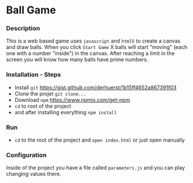 # Ball Game

### Description
This is a web based game uses `javascript` and `html5` to create a canvas and draw balls.
When you click `Start Game` X balls will start "moving" (each one with a number "inside") in the canvas. After reaching a limit in the screen you will know how many balls have prime numbers.

### Installation - Steps
* Install `git` https://gist.github.com/derhuerst/1b15ff4652a867391f03
* Clone the projet `git clone...`
* Download `npm` https://www.npmjs.com/get-npm
* `cd` to root of the project
* and after installing everything `npm install`

### Run
* `cd` to the root of the project and `open index.html` or just open manually

### Configuration

Inside of the project you have a file called `parameters.js` and you can play changing values there.